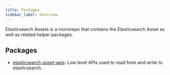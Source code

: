 ```yaml
---
title: Packages
sidebar_label: Overview
---
```


Elasticsearch Assets is a monorepo that contains the Elasticsearch Asset as well as related helper packages.

## Packages

- [elasticsearch-asset-apis](./elasticsearch-asset-apis/overview.md): Low level APIs used to read from and write to elasticsearch.

